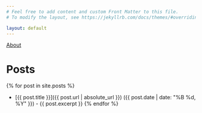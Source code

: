 ```yaml
---
# Feel free to add content and custom Front Matter to this file.
# To modify the layout, see https://jekyllrb.com/docs/themes/#overriding-theme-defaults

layout: default
---
```


[About](/about/)

# Posts

{% for post in site.posts %}
  - [{{ post.title }}]({{ post.url | absolute_url }}) ({{ post.date | date: "%B %d, %Y" }}) - {{ post.excerpt }}
{% endfor %}

